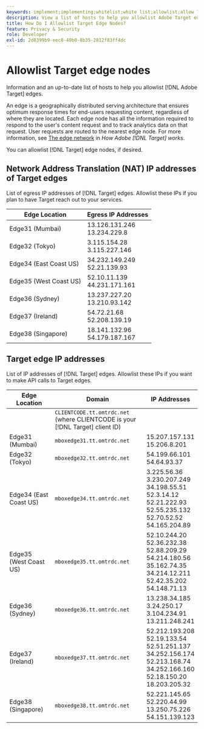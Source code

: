 ```yaml
---
keywords: implement;implementing;whitelist;white list;allowlist;allow list;edge;edges
description: View a list of hosts to help you allowlist Adobe Target edges (geographically distributed serving nodes that ensure optimum response times end users).
title: How Do I Allowlist Target Edge Nodes?
feature: Privacy & Security
role: Developer
exl-id: 2d8399b9-eec8-40b0-8b35-2812f83ff4dc
---
```

# Allowlist Target edge nodes

Information and an up-to-date list of hosts to help you allowlist [!DNL Adobe Target] edges.

An edge is a geographically distributed serving architecture that ensures optimum response times for end-users requesting content, regardless of where they are located. Each edge node has all the information required to respond to the user's content request and to track analytics data on that request. User requests are routed to the nearest edge node. For more information, see [The edge network](/help/c-intro/how-target-works.md#concept_0AE2ED8E9DE64288A8B30FCBF1040934) in *How Adobe [!DNL Target] works*.

You can allowlist [!DNL Target] edge nodes, if desired. 

## Network Address Translation (NAT) IP addresses of Target edges

List of egress IP addresses of [!DNL Target] edges. Allowlist these IPs if you plan to have Target reach out to your services.

|Edge Location|Egress IP Addresses|
| --- | --- |
|Edge31 (Mumbai)|13.126.131.246<br>13.234.229.8|
|Edge32 (Tokyo)|3.115.154.28<br>3.115.227.146|
|Edge34 (East Coast US)|34.232.149.249<br>52.21.139.93|
|Edge35 (West Coast US)|52.10.11.139<br>44.231.171.161|
|Edge36 (Sydney)|13.237.227.20<br>13.210.93.142|
|Edge37 (Ireland)|54.72.21.68<br>52.208.139.19|
|Edge38 (Singapore)|18.141.132.96<br>54.179.187.167|

## Target edge IP addresses

List of IP addresses of [!DNL Target] edges. Allowlist these IPs if you want to make API calls to Target edges.

|Edge Location|Domain|IP Addresses|
| --- | --- | --- |
||`CLIENTCODE.tt.omtrdc.net`<br>(where CLIENTCODE is your [!DNL Target] client ID)||
|Edge31 (Mumbai)|`mboxedge31.tt.omtrdc.net`|15.207.157.131<br>15.206.8.201|
|Edge32 (Tokyo)|`mboxedge32.tt.omtrdc.net`|54.199.66.101<br>54.64.93.37|
|Edge34 (East Coast US)|`mboxedge34.tt.omtrdc.net`|3.225.56.36<br>3.230.207.249<br>34.198.55.51<br>52.3.14.12<br>52.21.222.93<br>52.55.235.132<br>52.70.52.52<br>54.165.204.89|
|Edge35 (West Coast US)|`mboxedge35.tt.omtrdc.net`|52.10.244.20<br>52.36.232.38<br>52.88.209.29<br>54.214.180.56<br>35.162.74.35<br>34.214.12.211<br>52.42.35.202<br>54.148.71.13|
|Edge36 (Sydney)|`mboxedge36.tt.omtrdc.net`|13.238.34.185<br>3.24.250.17<br>3.104.234.91<br>13.211.248.241|
|Edge37 (Ireland)|`mboxedge37.tt.omtrdc.net`|52.212.193.208<br>52.19.133.54<br>52.51.251.137<br>34.252.156.174<br>52.213.168.74<br>34.252.166.160<br>52.18.150.20<br>18.203.205.32|
|Edge38 (Singapore)|`mboxedge38.tt.omtrdc.net`|52.221.145.65<br>52.220.44.99<br>13.250.75.226<br>54.151.139.123|
